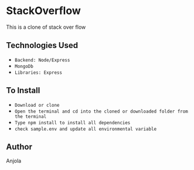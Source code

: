 # StackOverflow
This is a clone of stack over flow

## Technologies Used
* `Backend: Node/Express`
* `MongoDb`
* `Libraries: Express`

## To Install
* `Download or clone`
* `Open the terminal and cd into the cloned or downloaded folder from the terminal`
* `Type npm install to install all dependencies`
* `check sample.env and update all environmental variable`

## Author
Anjola

